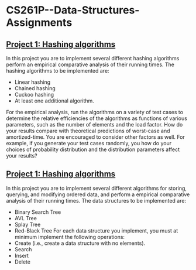# CS261P--Data-Structures-Assignments

## [Project 1: Hashing algorithms](https://github.com/sameershinde14/CS261P--Data-Structures-Assignments/tree/master/Hashing)

In this project you are to implement several different hashing algorithms perform an empirical comparative analysis of their running times. The hashing algorithms to be implemented are:
* Linear hashing
* Chained hashing
* Cuckoo hashing
* At least one additional algorithm.

For the empirical analysis, run the algorithms on a variety of test cases to determine the relative efficiencies of the algorithms as functions of various parameters, such as the number of elements and the load factor. How do your results compare with theoretical predictions of worst-case and amortized-time. You are encouraged to consider other factors as well. For example, if you generate your test cases randomly, you how do your choices of probability distribution and the distribution parameters affect your results?

## [Project 1: Hashing algorithms](https://github.com/sameershinde14/CS261P--Data-Structures-Assignments/tree/master/Trees)

In this project you are to implement several different algorithms for storing, querying, and modifying ordered data, and perform a empirical comparative analysis of their running times. The data structures to be implemented are:
* Binary Search Tree
* AVL Tree
* Splay Tree
* Red-Black Tree
For each data structure you implement, you must at minimum implement the following operations:
* Create (i.e., create a data structure with no elements).
* Search
* Insert
* Delete
